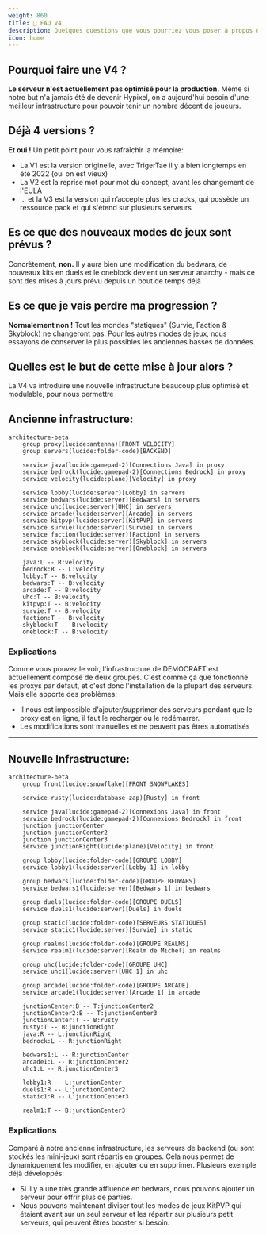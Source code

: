 ```yaml
---
weight: 860
title: 📆 FAQ V4
description: Quelques questions que vous pourriez vous poser à propos de la V4 de DEMOCRAFT
icon: home
---
```


## Pourquoi faire une V4 ?
**Le serveur n'est actuellement pas optimisé pour la production.** Même si notre but n'a jamais été de devenir Hypixel, on a aujourd'hui besoin d'une meilleur infrastructure pour pouvoir tenir un nombre décent de joueurs.

## Déjà 4 versions ?
**Et oui !** Un petit point pour vous rafraîchir la mémoire:

- La V1 est la version originelle, avec TrigerTae il y a bien longtemps en été 2022 (oui on est vieux)
- La V2 est la reprise mot pour mot du concept, avant les changement de l'EULA
- ... et la V3 est la version qui n’accepte plus les cracks, qui possède un ressource pack et qui s'étend sur plusieurs serveurs

## Es ce que des nouveaux modes de jeux sont prévus ?
Concrètement, **non.** Il y aura bien une modification du bedwars, de nouveaux kits en duels et le oneblock devient un serveur anarchy - mais ce sont des mises à jours prévu depuis un bout de temps déjà

## Es ce que je vais perdre ma progression ?
**Normalement non !** Tout les mondes "statiques" (Survie, Faction & Skyblock) ne changeront pas. Pour les autres modes de jeux, nous essayons de conserver le plus possibles les anciennes basses de données.

## Quelles est le but de cette mise à jour alors ?

La V4 va introduire une nouvelle infrastructure beaucoup plus optimisé et modulable, pour nous permettre 
## Ancienne infrastructure:
```mermaid
architecture-beta
    group proxy(lucide:antenna)[FRONT VELOCITY]
    group servers(lucide:folder-code)[BACKEND]

    service java(lucide:gamepad-2)[Connections Java] in proxy
    service bedrock(lucide:gamepad-2)[Connections Bedrock] in proxy
    service velocity(lucide:plane)[Velocity] in proxy

    service lobby(lucide:server)[Lobby] in servers
    service bedwars(lucide:server)[Bedwars] in servers
    service uhc(lucide:server)[UHC] in servers
    service arcade(lucide:server)[Arcade] in servers
    service kitpvp(lucide:server)[KitPVP] in servers
    service survie(lucide:server)[Survie] in servers
    service faction(lucide:server)[Faction] in servers
    service skyblock(lucide:server)[Skyblock] in servers
    service oneblock(lucide:server)[Oneblock] in servers

    java:L -- R:velocity
    bedrock:R -- L:velocity
    lobby:T -- B:velocity
    bedwars:T -- B:velocity
    arcade:T -- B:velocity
    uhc:T -- B:velocity
    kitpvp:T -- B:velocity
    survie:T -- B:velocity
    faction:T -- B:velocity
    skyblock:T -- B:velocity
    oneblock:T -- B:velocity
```
### Explications
Comme vous pouvez le voir, l'infrastructure de DEMOCRAFT est actuellement composé de deux groupes. C'est comme ça que fonctionne les proxys par défaut, et c'est donc l'installation de la plupart des serveurs. Mais elle apporte des problèmes:

- Il nous est impossible d'ajouter/supprimer des serveurs pendant que le proxy est en ligne, il faut le recharger ou le redémarrer.
- Les modifications sont manuelles et ne peuvent pas êtres automatisés
---

## Nouvelle Infrastructure:
```mermaid
architecture-beta
    group front(lucide:snowflake)[FRONT SNOWFLAKES]

    service rusty(lucide:database-zap)[Rusty] in front

    service java(lucide:gamepad-2)[Connexions Java] in front
    service bedrock(lucide:gamepad-2)[Connexions Bedrock] in front
    junction junctionCenter
    junction junctionCenter2
    junction junctionCenter3
    service junctionRight(lucide:plane)[Velocity] in front

    group lobby(lucide:folder-code)[GROUPE LOBBY]
    service lobby1(lucide:server)[Lobby 1] in lobby

    group bedwars(lucide:folder-code)[GROUPE BEDWARS]
    service bedwars1(lucide:server)[Bedwars 1] in bedwars

    group duels(lucide:folder-code)[GROUPE DUELS]
    service duels1(lucide:server)[Duels] in duels

    group static(lucide:folder-code)[SERVEURS STATIQUES]
    service static1(lucide:server)[Survie] in static

    group realms(lucide:folder-code)[GROUPE REALMS]
    service realm1(lucide:server)[Realm de Michel] in realms

    group uhc(lucide:folder-code)[GROUPE UHC]
    service uhc1(lucide:server)[UHC 1] in uhc

    group arcade(lucide:folder-code)[GROUPE ARCADE]
    service arcade1(lucide:server)[Arcade 1] in arcade

    junctionCenter:B -- T:junctionCenter2
    junctionCenter2:B -- T:junctionCenter3
    junctionCenter:T -- B:rusty
    rusty:T -- B:junctionRight
    java:R -- L:junctionRight
    bedrock:L -- R:junctionRight

    bedwars1:L -- R:junctionCenter
    arcade1:L -- R:junctionCenter2
    uhc1:L -- R:junctionCenter3

    lobby1:R -- L:junctionCenter
    duels1:R -- L:junctionCenter2
    static1:R -- L:junctionCenter3

    realm1:T -- B:junctionCenter3
```

### Explications
Comparé à notre ancienne infrastructure, les serveurs de backend (ou sont stockés les mini-jeux) sont répartis en groupes. Cela nous permet de dynamiquement les modifier, en ajouter ou en supprimer. Plusieurs exemple déjà développés:

- Si il y a une très grande affluence en bedwars, nous pouvons ajouter un serveur pour offrir plus de parties.
- Nous pouvons maintenant diviser tout les modes de jeux KitPVP qui étaient avant sur un seul serveur et les répartir sur plusieurs petit serveurs, qui peuvent êtres booster si besoin. 